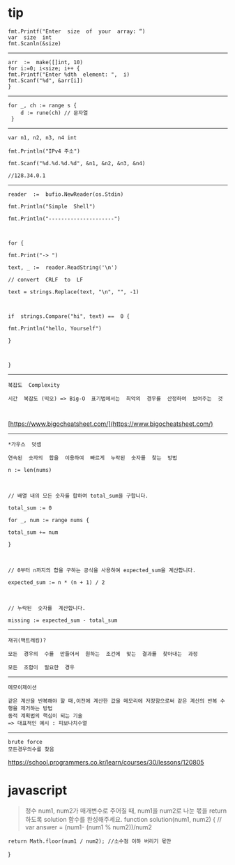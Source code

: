 

# tip



```
fmt.Printf("Enter  size  of  your  array: “)
var  size  int
fmt.Scanln(&size)
```
___
```
arr  :=  make([]int, 10)
for i:=0; i<size; i++ {
fmt.Printf("Enter %dth  element: ",  i)
fmt.Scanf("%d", &arr[i])
}
```
___
```
for _, ch := range s {
    d := rune(ch) // 문자열
 }
```
___
```
var n1, n2, n3, n4 int

fmt.Println("IPv4 주소")

fmt.Scanf("%d.%d.%d.%d", &n1, &n2, &n3, &n4)

//128.34.0.1
```
___
```
reader  :=  bufio.NewReader(os.Stdin)

fmt.Println("Simple  Shell")

fmt.Println("---------------------")

  

for {

fmt.Print("-> ")

text, _ :=  reader.ReadString('\n')

// convert  CRLF  to  LF

text = strings.Replace(text, "\n", "", -1)

  

if  strings.Compare("hi", text) ==  0 {

fmt.Println("hello, Yourself")

}

  

}
```
___
```
복잡도  Complexity

시간  복잡도 (빅오) => Big-O  표기법에서는  최악의  경우를  산정하여  보여주는  것



```
[https://www.bigocheatsheet.com/](https://www.bigocheatsheet.com/)
___
```
*가우스  덧셈

연속된  숫자의  합을  이용하여  빠르게  누락된  숫자를  찾는  방법

n := len(nums)

  

// 배열 내의 모든 숫자를 합하여 total_sum을 구합니다.

total_sum := 0

for _, num := range nums {

total_sum += num

}

  

// 0부터 n까지의 합을 구하는 공식을 사용하여 expected_sum을 계산합니다.

expected_sum := n * (n + 1) / 2

  

// 누락된  숫자를  계산합니다.

missing := expected_sum - total_sum
```
___

```
재귀(백트래킹)?

모든  경우의  수를  만들어서  원하는  조건에  맞는  결과를  찾아내는  과정

모든  조합이  필요한  경우
```
___
```
메모이제이션

같은 계산을 반복해야 할 때,이전에 계산한 값을 메모리에 저장함으로써 같은 계산의 반복 수행을 제거하는 방법
동적 계획법의 핵심이 되는 기술
=> 대표적인 예시 : 피보나치수열
```
___
```
brute force
모든경우의수를 찾음
```
https://school.programmers.co.kr/learn/courses/30/lessons/120805
# javascript

> 정수 num1, num2가 매개변수로 주어질 때, num1을 num2로 나눈 몫을 return 하도록 solution 함수를 완성해주세요.
function solution(num1, num2) {
// var answer = (num1- (num1 % num2))/num2

    return Math.floor(num1 / num2); //소수점 이하 버리기 몫만
}